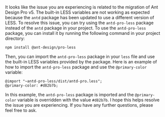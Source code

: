It looks like the issue you are experiencing is related to the migration of Ant Design Pro v5. The built-in LESS variables are not working as expected because the `antd` package has been updated to use a different version of LESS. To resolve this issue, you can try using the `antd-pro-less` package instead of the `antd` package in your project.
To use the `antd-pro-less` package, you can install it by running the following command in your project directory:

```
npm install @ant-design/pro-less
```

Then, you can import the `antd-pro-less` package in your `less` file and use the built-in LESS variables provided by the package. Here is an example of how to import the `antd-pro-less` package and use the `@primary-color` variable:

```less
@import "~antd-pro-less/dist/antd-pro.less";
@primary-color: #d82b7b;
```

In this example, the `antd-pro-less` package is imported and the `@primary-color` variable is overridden with the value `#d82b7b`.
I hope this helps resolve the issue you are experiencing. If you have any further questions, please feel free to ask.
